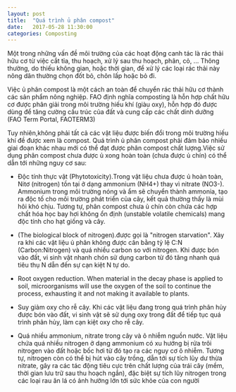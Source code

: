 ```yaml
---
layout: post
title:  "Quá trình ủ phân compost"
date:   2017-05-28 11:30:00
categories: Composting
---
```


Một trong những vấn đề môi trường của các hoạt động canh tác là rác thải hữu cơ từ việc cắt tỉa, thu hoạch, xử lý sau thu hoạch, phân, cỏ, ... Thông thường, do thiếu không gian, hoặc thời gian, để xử lý các loại rác thải này nông dân thường chọn đốt bỏ, chôn lấp hoặc bỏ đi.

Việc ủ phân compost là một cách an toàn để chuyển rác thải hữu cơ thành các sản phẩm nông nghiệp. FAO định nghĩa composting là hỗn hợp chất hữu cơ được phân giải trong môi trường hiếu khí (giàu oxy), hỗn hợp đó được dùng để tăng cường cấu trúc của đất và cung cấp các chất dinh dưỡng (FAO
Term Portal, FAOTERM3)

Tuy nhiên,không phải tất cả các vật liệu được biến đổi trong môi trường hiếu khí đề được xem là compost. Quá trình ủ phân compost phải đảm bảo nhiều giai đoạn khác nhau mới có thể đạt được phân compost chất lượng.Việc sử dụng phân compost chưa được ủ xong hoàn toàn (chưa được ủ chín) có thể dẫn tới những nguy cơ sau:

* Độc tính thực vật (Phytotoxicity).Trong vật liệu chưa được ủ hoàn toàn, Nitơ (nitrogen) tồn tại ở dạng ammonium (NH4+) thay vì nitrate (NO3-). Ammonium trong môi trường nóng và ẩm sẽ chuyển thành ammonia, tạo ra độc tố cho môi trường phát triển của cây, kết quả thường thấy là mùi hôi khó chịu. Tương tự, phân compost chưa ủ chín còn chứa các hợp chất hóa học bay hơi không ổn định (unstable volatile chemicals) mang độc tính cho hạt giống và cây.

* (The biological block of nitrogen).được gọi là "nitrogen starvation". Xảy ra khi các vật liệu ủ phân không được cân bằng tỷ lệ C:N (Carbon:Nitrogen) và quá nhiều carbon so với nitrogen. Khi được bón vào đất, vi sinh vật nhanh chón sử dụng carbon từ đó tăng nhanh quá tiêu thụ N dẫn đến sự cạn kiệt N tự do.

* Root oxygen reduction. When material in the decay phase is applied to soil,
microorganisms will use the oxygen of the soil to continue the process, exhausting it and
not making it available to plants.

* Suy giảm oxy cho rễ cây. Khi các vật liệu đang trong quá trình phân hủy được bón vào đất, vi sinh vật sẽ sử dụng oxy trong đất để tiếp tục quá trình phân hủy, làm cạn kiệt oxy cho rễ cây.

* Quá nhiều ammonium, nitrate trong cây và ô nhiễm nguồn nước. Vật liệu chứa quá nhiều nitrogen ở dạng ammonium có xu hướng bị rửa trôi nitrogen vào đất hoặc bốc hơi từ đó tạo ra các nguy cơ ô nhiễm. Tương tự, nitrogen còn có thể bị hút vào cây trồng, dẫn tới sự tích lũy dư thừa nitrate, gây ra các tác động tiêu cực trên chất lượng của trái cây (mềm, thời gian lưu trữ sau thu hoạch ngắn), đặc biệt sự tích lũy nitrogen trong các loại rau ăn lá có ảnh hưởng lớn tới sức khỏe của con người
